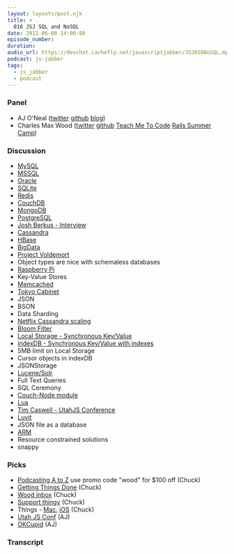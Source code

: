 ```yaml
---
layout: layouts/post.njk
title: >
  016 JSJ SQL and NoSQL
date: 2012-06-08 14:00:00
episode_number:
duration:
audio_url: https://devchat.cachefly.net/javascriptjabber/JSJ016NoSQL.mp3
podcast: js-jabber
tags:
  - js_jabber
  - podcast
---
```


### Panel

- AJ O'Neal ([twitter](https://twitter.com/coolaj86)&nbsp;[github](https://github.com/coolaj86/)&nbsp;[blog](https://coolaj86.info/))
- Charles Max Wood ([twitter](https://twitter.com/cmaxw)&nbsp;[github](https://github.com/charlesmaxwood)&nbsp;[Teach Me To Code](https://teachmetocode.com/)&nbsp;[Rails Summer Camp](https://teachmetocodeacademy.com/))

### Discussion

- [MySQL](https://www.mysql.com/)
- [MSSQL](https://www.microsoft.com/sqlserver/en/us/default.aspx)
- [Oracle](https://www.oracle.com/us/products/database/overview/index.html)
- [SQLite](https://www.sqlite.org/)
- [Redis](https://redis.io/)
- [CouchDB](https://couchdb.apache.org/)
- [MongoDB](https://www.mongodb.org/)
- [PostgreSQL](https://www.postgresql.org/)
- [Josh Berkus - Interview](https://teachmetocode.com/podcast/tmtc-66-josh-berkus-postgresql-core-team/)
- [Cassandra](https://cassandra.apache.org/)
- [HBase](https://hbase.apache.org/)
- [BigData](https://www.systap.com/bigdata.htm)
- [Project Voldemort](https://project-voldemort.com/)
- Object types are nice with schemaless databases
- [Raspberry Pi](https://www.raspberrypi.org/)
- Key-Value Stores
- [Memcached](https://memcached.org/)
- [Tokyo Cabinet](https://fallabs.com/tokyocabinet/)
- JSON
- BSON
- Data Sharding
- [Netflix Cassandra scaling](https://techblog.netflix.com/2011/11/benchmarking-cassandra-scalability-on.html)
- [Bloom Filter](https://en.wikipedia.org/wiki/Bloom_filter)
- [Local Storage - Synchronous Key/Value](https://hacks.mozilla.org/2012/03/there-is-no-simple-solution-for-local-storage/)
- [indexDB - Synchronous Key/Value with indexes](https://greenido.wordpress.com/2011/06/24/how-to-use-indexdb-code-and-example/)
- 5MB limit on Local Storage
- Cursor objects in indexDB
- JSONStorage
- [Lucene/Solr](https://lucene.apache.org/solr/)
- Full Text Queries
- SQL Ceremony
- [Couch-Node module](https://github.com/joyent/node/wiki/modules#wiki-db-nosql-couch)
- [Lua](https://www.lua.org/)
- [Tim Caswell - UtahJS Conference](https://conf.utahjs.com/speakers/tim-caswell/)
- [Luvit](https://github.com/luvit/luvit)
- JSON file as a database
- [ARM](https://www.arm.com/)
- Resource constrained solutions
- snappy

### Picks

- [Podcasting A to Z](https://admin.devchat.tv/js-jabber/episodes/016-jsj-sql-and-nosql/podcastingatoz.com)&nbsp;use promo code "wood" for \$100 off (Chuck)
- [Getting Things Done](https://www.amazon.com/gp/product/0142000280/ref=as_li_ss_tl?ie=UTF8&tag=chamaxwoo-20&linkCode=as2&camp=1789&creative=390957&creativeASIN=0142000280)&nbsp;(Chuck)
- [Wood inbox](https://www.amazon.com/gp/product/B00006IALZ/ref=as_li_ss_tl?ie=UTF8&tag=chamaxwoo-20&linkCode=as2&camp=1789&creative=390957&creativeASIN=B00006IALZ)&nbsp;(Chuck)
- [Support thingy](https://www.amazon.com/gp/product/B00006IFLZ/ref=as_li_ss_tl?ie=UTF8&tag=chamaxwoo-20&linkCode=as2&camp=1789&creative=390957&creativeASIN=B00006IFLZ) (Chuck)
- Things - [Mac](https://itunes.apple.com/us/app/things/id407951449?mt=12&uo=4), [iOS](https://itunes.apple.com/us/app/things/id284971781?mt=8&uo=4)&nbsp;(Chuck)
- [Utah JS Conf](https://conf.utahjs.com/) (AJ)
- [OKCupid](https://www.okcupid.com/) (AJ)

### Transcript
